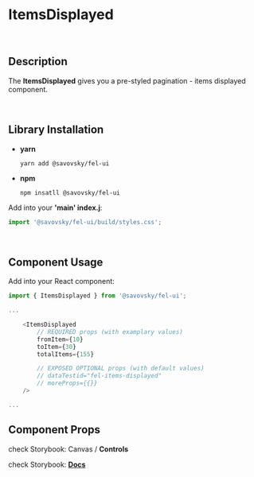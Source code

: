 # ItemsDisplayed

&nbsp;

## Description

The **ItemsDisplayed** gives you a pre-styled pagination - items displayed component.

&nbsp;

## Library Installation

- **yarn**

    `yarn add @savovsky/fel-ui`

- **npm**

    `npm insatll @savovsky/fel-ui`

Add into your **'main' index.j**:

```javascript
import '@savovsky/fel-ui/build/styles.css';
```

&nbsp;

## Component Usage

Add into your React component:

```javascript
import { ItemsDisplayed } from '@savovsky/fel-ui';

...

    <ItemsDisplayed
        // REQUIRED props (with examplary values)
        fromItem={10}
        toItem={30}
        totalItems={155}

        // EXPOSED OPTIONAL props (with default values)
        // dataTestid="fel-items-displayed"
        // moreProps={{}}
    />

...
```

## Component Props

check Storybook: Canvas / **Controls**

check Storybook: [**Docs**](https://www.savovsky.com/fel/?path=/docs/ui-pagination-itemsdisplayed--default)

&nbsp;
